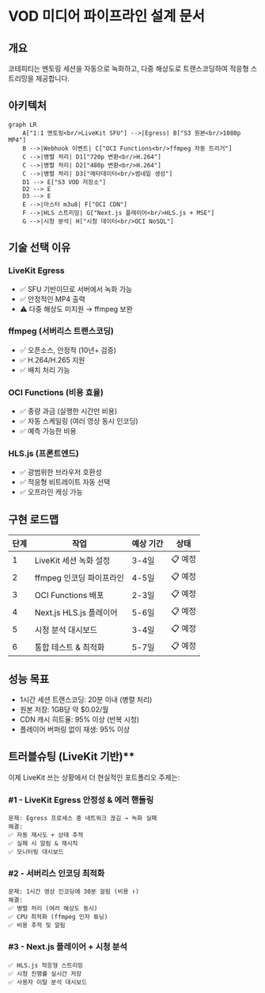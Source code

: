 # VOD 미디어 파이프라인 설계 문서

## 개요

코테피티는 멘토링 세션을 자동으로 녹화하고,
다중 해상도로 트랜스코딩하여 적응형 스트리밍을 제공합니다.

## 아키텍처

```mermaid
graph LR
    A["1:1 멘토링<br/>LiveKit SFU"] -->|Egress| B["S3 원본<br/>1080p MP4"]
    B -->|Webhook 이벤트| C["OCI Functions<br/>ffmpeg 자동 트리거"]
    C -->|병렬 처리| D1["720p 변환<br/>H.264"]
    C -->|병렬 처리| D2["480p 변환<br/>H.264"]
    C -->|병렬 처리| D3["메타데이터<br/>썸네일 생성"]
    D1 --> E["S3 VOD 저장소"]
    D2 --> E
    D3 --> E
    E -->|마스터 m3u8| F["OCI CDN"]
    F -->|HLS 스트리밍| G["Next.js 플레이어<br/>HLS.js + MSE"]
    G -->|시청 분석| H["시청 데이터<br/>OCI NoSQL"]
```

## 기술 선택 이유

### LiveKit Egress

- ✅ SFU 기반이므로 서버에서 녹화 가능
- ✅ 안정적인 MP4 출력
- ⚠️ 다중 해상도 미지원 → ffmpeg 보완

### ffmpeg (서버리스 트랜스코딩)

- ✅ 오픈소스, 안정적 (10년+ 검증)
- ✅ H.264/H.265 지원
- ✅ 배치 처리 가능

### OCI Functions (비용 효율)

- ✅ 종량 과금 (실행한 시간만 비용)
- ✅ 자동 스케일링 (여러 영상 동시 인코딩)
- ✅ 예측 가능한 비용

### HLS.js (프론트엔드)

- ✅ 광범위한 브라우저 호환성
- ✅ 적응형 비트레이트 자동 선택
- ✅ 오프라인 캐싱 가능

## 구현 로드맵

| 단계 | 작업                     | 예상 기간 | 상태    |
| ---- | ------------------------ | --------- | ------- |
| 1    | LiveKit 세션 녹화 설정   | 3-4일     | 📋 예정 |
| 2    | ffmpeg 인코딩 파이프라인 | 4-5일     | 📋 예정 |
| 3    | OCI Functions 배포       | 2-3일     | 📋 예정 |
| 4    | Next.js HLS.js 플레이어  | 5-6일     | 📋 예정 |
| 5    | 시청 분석 대시보드       | 3-4일     | 📋 예정 |
| 6    | 통합 테스트 & 최적화     | 5-7일     | 📋 예정 |

## 성능 목표

- 1시간 세션 트랜스코딩: 20분 이내 (병렬 처리)
- 원본 저장: 1GB당 약 $0.02/월
- CDN 캐시 히트율: 95% 이상 (반복 시청)
- 플레이어 버퍼링 없이 재생: 95% 이상

## 트러블슈팅 (LiveKit 기반)\*\*

이제 LiveKit 쓰는 상황에서 더 현실적인 포트폴리오 주제는:

### **#1 - LiveKit Egress 안정성 & 에러 핸들링**

```
문제: Egress 프로세스 중 네트워크 끊김 → 녹화 실패
해결:
✅ 자동 재시도 + 상태 추적
✅ 실패 시 알림 & 재시작
✅ 모니터링 대시보드
```

### **#2 - 서버리스 인코딩 최적화**

```
문제: 1시간 영상 인코딩에 30분 걸림 (비용 ↑)
해결:
✅ 병렬 처리 (여러 해상도 동시)
✅ CPU 최적화 (ffmpeg 인자 튜닝)
✅ 비용 추적 및 알림
```

### **#3 - Next.js 플레이어 + 시청 분석**

```
✅ HLS.js 적응형 스트리밍
✅ 시청 진행률 실시간 저장
✅ 사용자 이탈 분석 대시보드
```
